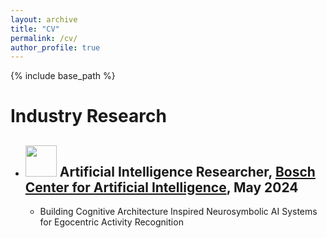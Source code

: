 ```yaml
---
layout: archive
title: "CV"
permalink: /cv/
author_profile: true
---
```


{% include base_path %}

Industry Research
======

* ## <img src="https://github.com/kauroy1994/home/assets/57400980/8891649c-c178-41b9-8182-18d9c138fc95" width="50" height="50"> Artificial Intelligence Researcher, [Bosch Center for Artificial Intelligence](https://www.bosch-ai.com/), May 2024
  *  Building Cognitive Architecture Inspired Neurosymbolic AI Systems for Egocentric Activity Recognition
